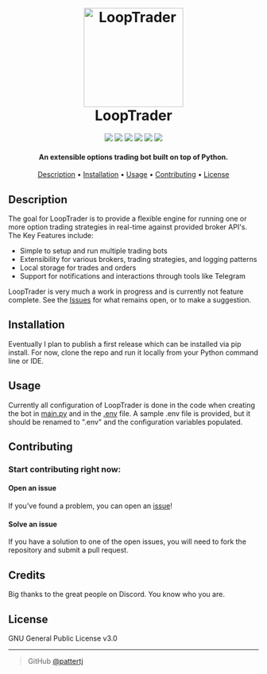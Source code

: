 
<h1 align="center">
  <br>
  <a href="https://github.com/pattertj/LoopTrader/"><img src="https://i.ibb.co/KqRpvVN/stock-exchange-app-2.png" alt="LoopTrader" width="200"></a><br>
  LoopTrader
  <br>
</h1>

<p align="center">
<img src="https://github.com/pattertj/LoopTrader/actions/workflows/python-app.yml/badge.svg"> <img src="https://github.com/pattertj/LoopTrader/actions/workflows/codeql-analysis.yml/badge.svg"> <img src="https://img.shields.io/github/issues/pattertj/LoopTrader?style=flat&logo=github"> <img src="https://img.shields.io/github/forks/pattertj/LoopTrader?style=flat&logo=github"> <img src="https://img.shields.io/github/stars/pattertj/LoopTrader?style=flat&logo=github"> <img src="https://img.shields.io/github/license/pattertj/LoopTrader">
</p>

<h4 align="center">An extensible options trading bot built on top of Python.</h4>

<p align="center">
  <a href="#description">Description</a> •
  <a href="#installation">Installation</a> •
  <a href="#usage">Usage</a> •
  <a href="#contributing">Contributing</a> •
  <a href="#license">License</a>
</p>

## Description
The goal for LoopTrader is to provide a flexible engine for running one or more option trading strategies in real-time against provided broker API's. The Key Features include:

* Simple to setup and run multiple trading bots
* Extensibility for various brokers, trading strategies, and logging patterns
* Local storage for trades and orders
* Support for notifications and interactions through tools like Telegram  

LoopTrader is very much a work in progress and is currently not feature complete. See the [Issues](https://github.com/pattertj/LoopTrader/issues) for what remains open, or to make a suggestion.

## Installation
Eventually I plan to publish a first release which can be installed via pip install. For now, clone the repo and run it locally from your Python command line or IDE.

## Usage
Currently all configuration of LoopTrader is done in the code when creating the bot in [main.py](https://github.com/pattertj/LoopTrader/blob/main/main.py) and in the [.env](https://github.com/pattertj/LoopTrader/blob/main/sample.env) file. A sample .env file is provided, but it should be renamed to ".env" and the configuration variables populated.

## Contributing
### Start contributing right now:

#### Open an issue
If you've found a problem, you can open an [issue](https://github.com/pattertj/LoopTrader/issues/new)!

#### Solve an issue
If you have a solution to one of the open issues, you will need to fork the repository and submit a pull request. 

## Credits
Big thanks to the great people on Discord. You know who you are.

## License

GNU General Public License v3.0

---

> GitHub [@pattertj](https://github.com/pattertj)
